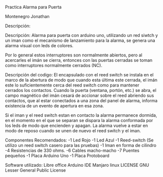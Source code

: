 Practica Alarma para Puerta

Montenegro Jonathan

Descripción:

Descripción: Alarma para puerta con arduino uno, utilizando un red siwtch y un iman como el mecanismo de lanzamiento para la alarma, se genera una alarma visual con leds de colores. 

Por lo general estos interruptores son normalmente abiertos, pero al acercarles el imán se cierra, entonces con las puertas cerradas se toman como interruptores normalmente cerrados (NC).

Descripción del codigo: El encapsulado con el reed switch se instala en el marco de la abertura de modo que cuando esta última este cerrada, el imán este lo suficientemente cerca del reed switch como para mantener cerrados los contactos. Cuando la puerta (ventana, portón, etc.) se abra, el campo magnético del imán cesará de accionar sobre el reed abriendo sus contactos, que al estar conectados a una zona del panel de alarma, informa existencia de un evento de apertura en esa zona.

Si el iman y el reed switch estan en contacto la alarma permanece dormida, en el momento en el que se separan se dispara la alarma conformada por los leds de modo que encienden y apagan. La alarma vuelve a estar en modo de reposo cuando se unen de nuevo el reed switch y el iman.

Componentes Recomendados: 
-1 Led Rojo
-1 Led Azul 
-1 Reed-switch (Se utilizo un reed switch casero para las pruebas) 
-1 Iman en forma de cilindro 
-4 Resistencias de 330 ohms. 
-6 Cables macho-macho 
-7 Puentes pequeños
-1 Placa Arduino Uno 
-1 Placa Protoboard

Software utilizado:
Libre office Arduino IDE Manjaro linux LICENSE GNU Lesser General Public License
